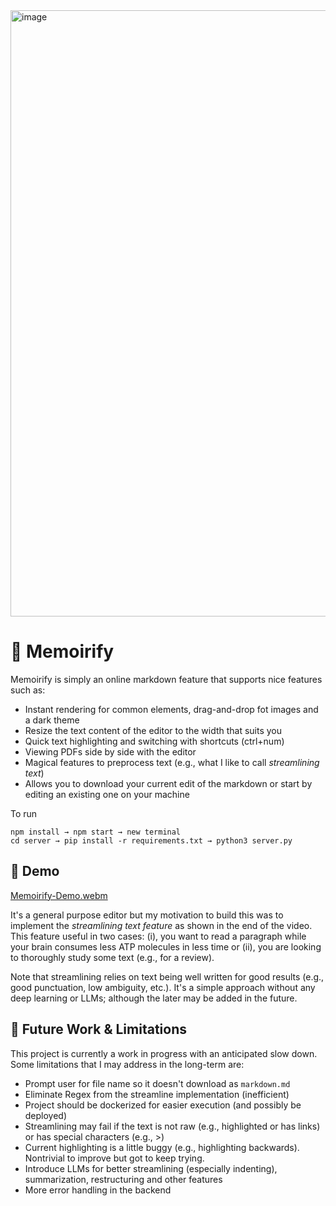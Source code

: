 <img width="970" alt="image" src="https://github.com/EssamWisam/Memoirify/assets/49572294/a59e5758-4f6c-4637-bf68-b856c06ee48a">

# 📃 Memoirify


Memoirify is simply an online markdown feature that supports nice features such as:
- Instant rendering for common elements, drag-and-drop fot images and a dark theme
- Resize the text content of the editor to the width that suits you
- Quick text highlighting and switching with shortcuts (ctrl+num)
- Viewing PDFs side by side with the editor
- Magical features to preprocess text (e.g., what I like to call *streamlining text*)
- Allows you to download your current edit of the markdown or start by editing an existing one on your machine
  
To run
```
npm install → npm start → new terminal
cd server → pip install -r requirements.txt → python3 server.py
```

## 🚁 Demo
[Memoirify-Demo.webm](https://github.com/EssamWisam/Memoirify/assets/49572294/719ce37f-afaa-4a85-bf2f-a55e3064a5f0)

It's a general purpose editor but my motivation to build this was to implement the *streamlining text feature* as shown in the end of the video. This feature useful in two cases: 
(i), you want to read a paragraph while your brain consumes less ATP molecules in less time or (ii), you are looking to thoroughly study some text (e.g., for a review). 

Note that streamlining relies on text being well written for good results (e.g., good punctuation, low ambiguity, etc.). It's a simple approach without any deep learning or LLMs; although the later may be added in the future.


## 🔭 Future Work & Limitations

This project is currently a work in progress with an anticipated slow down. Some limitations that I may address in the long-term are:
- Prompt user for file name so it doesn't download as `markdown.md`
- Eliminate Regex from the streamline implementation (inefficient)
- Project should be dockerized for easier execution (and possibly be deployed)
- Streamlining may fail if the text is not raw (e.g., highlighted or has links) or has special characters (e.g., >)
- Current highlighting is a little buggy (e.g., highlighting backwards). Nontrivial to improve but got to keep trying.
- Introduce LLMs for better streamlining (especially indenting), summarization, restructuring and other features
- More error handling in the backend
